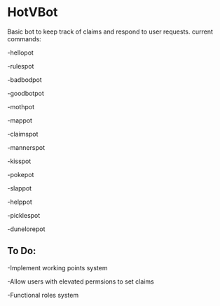 # HotVBot
Basic bot to keep track of claims and respond to user requests.
current commands:

-hellopot

-rulespot

-badbodpot

-goodbotpot

-mothpot

-mappot

-claimspot

-mannerspot

-kisspot

-pokepot

-slappot 

-helppot

-picklespot

-dunelorepot


## To Do:
-Implement working points system

-Allow users with elevated permsions to set claims

-Functional roles system